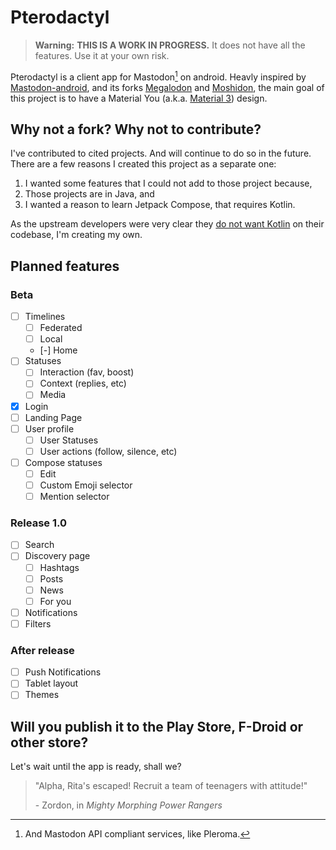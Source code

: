 # Pterodactyl

> **Warning:** **THIS IS A WORK IN PROGRESS.** It does not have all the
> features. Use it at your own risk.

Pterodactyl is a client app for Mastodon[^mastodonapi] on android. Heavly
inspired by [Mastodon-android][masto01], and its forks [Megalodon][megs] and
[Moshidon][moshi], the main goal of this project is to have a Material You
(a.k.a. [Material 3][md3]) design.

[^mastodonapi]: And Mastodon API compliant services, like Pleroma.

## Why not a fork? Why not to contribute?

I've contributed to cited projects. And will continue to do so in the future.
There are a few reasons I created this project as a separate one:

1. I wanted some features that I could not add to those project because,
1. Those projects are in Java, and
1. I wanted a reason to learn Jetpack Compose, that requires Kotlin.

As the upstream developers were very clear they [do not want Kotlin][masto02] on
their codebase, I'm creating my own.

## Planned features

### Beta

- [ ] Timelines
  - [ ] Federated
  - [ ] Local
  - [-] Home
- [ ] Statuses
  - [ ] Interaction (fav, boost)
  - [ ] Context (replies, etc)
  - [ ] Media
- [x] Login
- [ ] Landing Page
- [ ] User profile
  - [ ] User Statuses
  - [ ] User actions (follow, silence, etc)
- [ ] Compose statuses
  - [ ] Edit
  - [ ] Custom Emoji selector
  - [ ] Mention selector

### Release 1.0

- [ ] Search
- [ ] Discovery page
  - [ ] Hashtags
  - [ ] Posts
  - [ ] News
  - [ ] For you
- [ ] Notifications
- [ ] Filters

### After release

- [ ] Push Notifications
- [ ] Tablet layout
- [ ] Themes

## Will you publish it to the Play Store, F-Droid or other store?

Let's wait until the app is ready, shall we?

> "Alpha, Rita's escaped! Recruit a team of teenagers with attitude!"
>
> \- Zordon, in _Mighty Morphing Power Rangers_

[masto01]: https://github.com/mastodon/mastodon-android
[masto02]: https://github.com/mastodon/mastodon-android/issues/3
[megs]: https://github.com/sk22/megalodon
[moshi]: https://github.com/LucasGGamerM/moshidon
[md3]: https://m3.material.io
